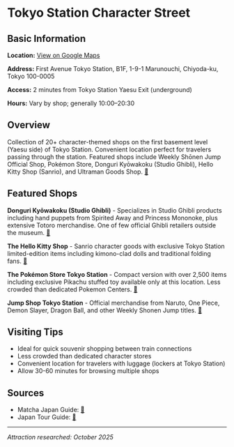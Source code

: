 # Tokyo Station Character Street

## Basic Information

**Location:** [View on Google Maps](https://maps.google.com/maps?q=35.6812,139.7671)

**Address:** First Avenue Tokyo Station, B1F, 1-9-1 Marunouchi, Chiyoda-ku, Tokyo 100-0005

**Access:** 2 minutes from Tokyo Station Yaesu Exit (underground)

**Hours:** Vary by shop; generally 10:00–20:30

## Overview

Collection of 20+ character-themed shops on the first basement level (Yaesu side) of Tokyo Station. Convenient location perfect for travelers passing through the station. Featured shops include Weekly Shōnen Jump Official Shop, Pokémon Store, Donguri Kyōwakoku (Studio Ghibli), Hello Kitty Shop (Sanrio), and Ultraman Goods Shop. [🔗](https://matcha-jp.com/en/2039)

## Featured Shops

**Donguri Kyōwakoku (Studio Ghibli)** - Specializes in Studio Ghibli products including hand puppets from Spirited Away and Princess Mononoke, plus extensive Totoro merchandise. One of few official Ghibli retailers outside the museum. [🔗](https://matcha-jp.com/en/2039)

**The Hello Kitty Shop** - Sanrio character goods with exclusive Tokyo Station limited-edition items including kimono-clad dolls and traditional folding fans. [🔗](https://matcha-jp.com/en/2039)

**The Pokémon Store Tokyo Station** - Compact version with over 2,500 items including exclusive Pikachu stuffed toy available only at this location. Less crowded than dedicated Pokemon Centers. [🔗](https://matcha-jp.com/en/2039)

**Jump Shop Tokyo Station** - Official merchandise from Naruto, One Piece, Demon Slayer, Dragon Ball, and other Weekly Shonen Jump titles. [🔗](https://japantour.xyz/2019/12/11/tokyo-character-street-7-shops-you-must-go-to/)

## Visiting Tips

- Ideal for quick souvenir shopping between train connections
- Less crowded than dedicated character stores
- Convenient location for travelers with luggage (lockers at Tokyo Station)
- Allow 30-60 minutes for browsing multiple shops

## Sources

- Matcha Japan Guide: [🔗](https://matcha-jp.com/en/2039)
- Japan Tour Guide: [🔗](https://japantour.xyz/2019/12/11/tokyo-character-street-7-shops-you-must-go-to/)

---

*Attraction researched: October 2025*
